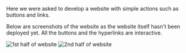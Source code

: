 Here we were asked to develop a website with simple actions such as buttons and links.

Below are screenshots of the website as the website itself hasn't been deployed yet. All the buttons and the hyperlinks are interactive.

![1st half of website](https://github.com/arthurphung01/ECE-4318-Group-5-Projects/blob/main/Project%202/Question%204/Website/first%20half%20of%20website.jpg)
![2nd half of website](https://github.com/arthurphung01/ECE-4318-Group-5-Projects/blob/main/Project%202/Question%204/Website/second%20half%20of%20website.jpg)
